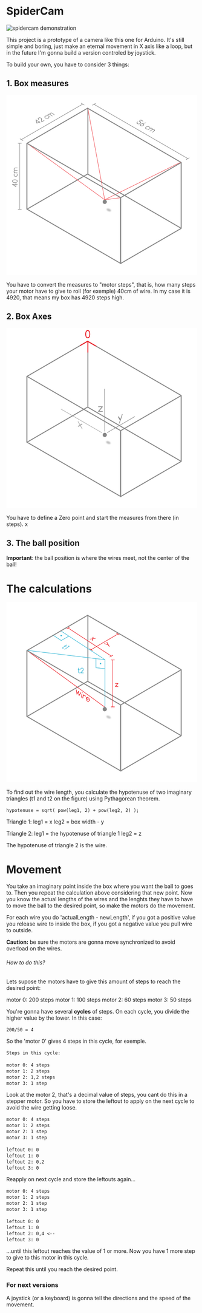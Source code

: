 # SpiderCam

![spidercam demonstration](https://github.com/dario-bandeira/SpiderCam/blob/master/img/spidercam_demonstration.gif)

This project is a prototype of a camera like this one for Arduino.
It's still simple and boring, just make an eternal movement in X axis like a loop, but in the future I'm gonna build a version controled by joystick.

To build your own, you have to consider 3 things:

## 1. Box measures
![box measures](https://github.com/dario-bandeira/SpiderCam/blob/master/img/spidercam_measures.jpg)

You have to convert the measures to "motor steps", that is, how many steps your motor have to give to roll (for exemple) 40cm of wire. In my case it is 4920, that means my box has 4920 steps high.

## 2. Box Axes
![box axes](https://github.com/dario-bandeira/SpiderCam/blob/master/img/spidercam_dimensions.jpg)

You have to define a Zero point and start the measures from there (in steps).
x 

## 3. The ball position
**Important**: the ball position is where the wires meet, not the center of the ball!


# The calculations
![box triangles](https://github.com/dario-bandeira/SpiderCam/blob/master/img/spidercam_triangles.jpg)

To find out the wire length, you calculate the hypotenuse of two imaginary triangles (t1 and t2 on the figure) using Pythagorean theorem.
```
hypotenuse = sqrt( pow(leg1, 2) + pow(leg2, 2) );
```
Triangle 1:
leg1 = x
leg2 = box width - y

Triangle 2:
leg1 = the hypotenuse of triangle 1
leg2 = z

The hypotenuse of triangle 2 is the wire.

# Movement
You take an imaginary point inside the box where you want the ball to goes to. Then you repeat the calculation above considering that new point.
Now you know the actual lengths of the wires and the lenghts they have to have to move the ball to the desired point, so make the motors do the movement.

For each wire you do 'actualLength - newLength', if you got a positive value you release wire to inside the box, if you got a negative value you pull wire to outside.

**Caution:** be sure the motors are gonna move synchronized to avoid overload on the wires.

###### How to do this?

Lets supose the motors have to give this amount of steps to reach the desired point:

motor 0: 200 steps
motor 1: 100 steps
motor 2: 60 steps
motor 3: 50 steps

You're gonna have several **cycles** of steps. On each cycle, you divide the higher value by the lower. In this case:
```
200/50 = 4
```
So the 'motor 0' gives 4 steps in this cycle, for exemple.

```
Steps in this cycle:

motor 0: 4 steps
motor 1: 2 steps
motor 2: 1,2 steps
motor 3: 1 step
```

Look at the motor 2, that's a decimal value of steps, you cant do this in a stepper motor. So you have to store the leftout to apply on the next cycle to avoid the wire getting loose.

```
motor 0: 4 steps
motor 1: 2 steps
motor 2: 1 step
motor 3: 1 step

leftout 0: 0
leftout 1: 0
leftout 2: 0,2
leftout 3: 0
```

Reapply on next cycle and store the leftouts again...

```
motor 0: 4 steps
motor 1: 2 steps
motor 2: 1 step
motor 3: 1 step

leftout 0: 0
leftout 1: 0
leftout 2: 0,4 <--
leftout 3: 0
```

...until this leftout reaches the value of 1 or more. Now you have 1 more step to give to this motor in this cycle.


Repeat this until you reach the desired point.

### For next versions
A joystick (or a keyboard) is gonna tell the directions and the speed of the movement.
